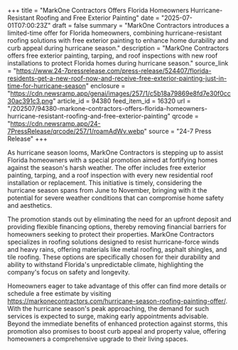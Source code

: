 +++
title = "MarkOne Contractors Offers Florida Homeowners Hurricane-Resistant Roofing and Free Exterior Painting"
date = "2025-07-01T07:00:23Z"
draft = false
summary = "MarkOne Contractors introduces a limited-time offer for Florida homeowners, combining hurricane-resistant roofing solutions with free exterior painting to enhance home durability and curb appeal during hurricane season."
description = "MarkOne Contractors offers free exterior painting, tarping, and roof inspections with new roof installations to protect Florida homes during hurricane season."
source_link = "https://www.24-7pressrelease.com/press-release/524407/florida-residents-get-a-new-roof-now-and-receive-free-exterior-painting-just-in-time-for-hurricane-season"
enclosure = "https://cdn.newsramp.app/genai/images/257/1/c5b18a79869e8fd7e30f0cc30ac391c3.png"
article_id = 94380
feed_item_id = 16320
url = "/202507/94380-markone-contractors-offers-florida-homeowners-hurricane-resistant-roofing-and-free-exterior-painting"
qrcode = "https://cdn.newsramp.app/24-7PressRelease/qrcode/257/1/roamAdWv.webp"
source = "24-7 Press Release"
+++

<p>As hurricane season looms, MarkOne Contractors is stepping up to assist Florida homeowners with a special promotion aimed at fortifying homes against the season's harsh weather. The offer includes free exterior painting, tarping, and a roof inspection with every new residential roof installation or replacement. This initiative is timely, considering the hurricane season spans from June to November, bringing with it the potential for severe weather conditions that can compromise home safety and aesthetics.</p><p>The promotion stands out by eliminating the need for an upfront deposit and providing flexible financing options, thereby removing financial barriers for homeowners seeking to protect their properties. MarkOne Contractors specializes in roofing solutions designed to resist hurricane-force winds and heavy rains, offering materials like metal roofing, asphalt shingles, and tile roofing. These options are specifically chosen for their durability and ability to withstand Florida's unpredictable climate, highlighting the company's focus on safety and longevity.</p><p>Homeowners eager to take advantage of this offer can find more details or schedule a free estimate by visiting <a href='https://markonecontractors.com/hurricane-season-roofing-painting-offer/' rel='nofollow' target='_blank'>https://markonecontractors.com/hurricane-season-roofing-painting-offer/</a>. With the hurricane season's peak approaching, the demand for such services is expected to surge, making early appointments advisable. Beyond the immediate benefits of enhanced protection against storms, this promotion also promises to boost curb appeal and property value, offering homeowners a comprehensive upgrade to their living spaces.</p>